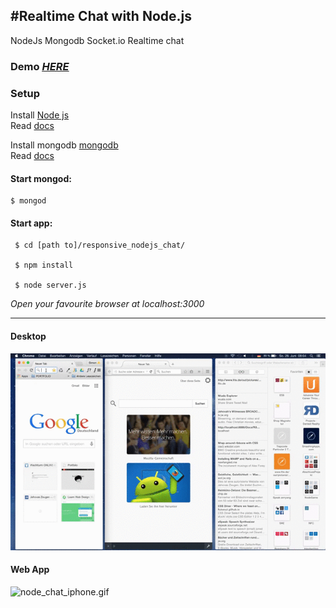 #Realtime Chat with Node.js
---
NodeJs Mongodb Socket.io Realtime chat  

### Demo <a href="http://simonsays-simgoat.rhcloud.com/"><em><u>HERE</u></em></a>   
 
### Setup 
 Install <a href="https://nodejs.org/en/" alt="nodejs">Node js</a>  
  Read <a href="https://nodejs.org/en/docs/ ">docs</a>  
 
 
 Install mongodb <a href="https://www.mongodb.org/">mongodb</a>  
 Read <a href="http://docs.mongodb.org/manual/installation/">docs</a>  
 
 #### Start mongod:
 
    $ mongod    
       
    
 #### Start app:  

     $ cd [path to]/responsive_nodejs_chat/
     
     $ npm install
       
     $ node server.js  
     
_Open your favourite browser at localhost:3000_   
 
---  
#### Desktop  
 
 <img src="video/node_chat_desktop.gif" alt="node_chat_desktop.gif"/>  
 
#### Web App 
 
 <img src="video/node_chat_iphone.gif" alt="node_chat_iphone.gif"/>

 




     
     